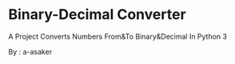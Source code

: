 # Binary-Decimal Converter
 A Project Converts Numbers From&amp;To Binary&amp;Decimal In Python 3
 
 By : a-asaker
